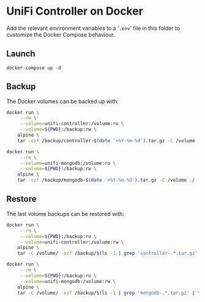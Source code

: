 # UniFi Controller on Docker

Add the relevant environment variables to a '`.env`' file in this folder to customize the Docker Compose behaviour.

## Launch

```
docker-compose up -d
```

## Backup

The Docker volumes can be backed up with:

```sh
docker run \
     --rm \
     --volume=unifi-controller:/volume:ro \
     --volume=${PWD}:/backup:rw \
    alpine \
    tar -czf /backup/controller-$(date '+%Y-%m-%d').tar.gz -C /volume ./

docker run \
     --rm \
     --volume=unifi-mongodb:/volume:ro \
     --volume=${PWD}:/backup:rw \
    alpine \
    tar -czf /backup/mongodb-$(date '+%Y-%m-%d').tar.gz -C /volume ./
```

## Restore

The last volume backups can be restored with:

```sh
docker run \
     --rm \
     --volume=${PWD}:/backup:ro \
     --volume=unifi-controller:/volume:rw \
    alpine \
    tar -C /volume/ -xzf /backup/$(ls -1 | grep 'controller-.*.tar.gz' | tail -1)

docker run \
     --rm \
     --volume=${PWD}:/backup:ro \
     --volume=unifi-mongodb:/volume:rw \
    alpine \
    tar -C /volume/ -xzf /backup/$(ls -1 | grep 'mongodb-.*.tar.gz' | tail -1)
```
